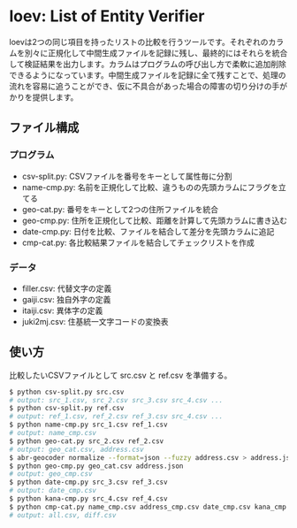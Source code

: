 # loev: List of Entity Verifier

loevは2つの同じ項目を持ったリストの比較を行うツールです。それぞれのカラムを別々に正規化して中間生成ファイルを記録に残し、最終的にはそれらを統合して検証結果を出力します。カラムはプログラムの呼び出し方で柔軟に追加削除できるようになっています。中間生成ファイルを記録に全て残すことで、処理の流れを容易に追うことができ、仮に不具合があった場合の障害の切り分けの手がかりを提供します。

## ファイル構成

### プログラム

- csv-split.py: CSVファイルを番号をキーとして属性毎に分割
- name-cmp.py: 名前を正規化して比較、違うものの先頭カラムにフラグを立てる
- geo-cat.py: 番号をキーとして2つの住所ファイルを統合
- geo-cmp.py: 住所を正規化して比較、距離を計算して先頭カラムに書き込む
- date-cmp.py: 日付を比較、ファイルを結合して差分を先頭カラムに追記
- cmp-cat.py: 各比較結果ファイルを結合してチェックリストを作成

### データ

- filler.csv: 代替文字の定義
- gaiji.csv: 独自外字の定義
- itaiji.csv: 異体字の定義
- juki2mj.csv: 住基統一文字コードの変換表

## 使い方

比較したいCSVファイルとして src.csv と ref.csv を準備する。

``` bash
$ python csv-split.py src.csv
# output: src_1.csv, src_2.csv src_3.csv src_4.csv ...
$ python csv-split.py ref.csv
# output: ref_1.csv, ref_2.csv ref_3.csv src_4.csv ...
$ python name-cmp.py src_1.csv ref_1.csv
# output: name_cmp.csv
$ python geo-cat.py src_2.csv ref_2.csv
# output: geo_cat.csv, address.csv
$ abr-geocoder normalize --format=json --fuzzy address.csv > address.json
$ python geo-cmp.py geo_cat.csv address.json
# output: geo_cmp.csv
$ python date-cmp.py src_3.csv ref_3.csv
# output: date_cmp.csv
$ python kana-cmp.py src_4.csv ref_4.csv
$ python cmp-cat.py name_cmp.csv address_cmp.csv date_cmp.csv kana_cmp.csv
# output: all.csv, diff.csv
```
